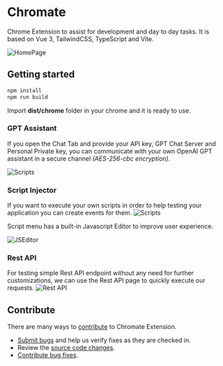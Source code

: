 # Chromate

Chrome Extension to assist for development and day to day tasks. It is based on Vue 3, TailwindCSS, TypeScript and Vite.

![HomePage](./docs/home.png)

## Getting started

```bash
npm install
npm run build
```

Import **dist/chrome** folder in your chrome and it is ready to use.

### GPT Assistant
If you open the Chat Tab and provide your API key, GPT Chat Server and Personal Private key, you can communicate with
your own OpenAI GPT assistant in a secure channel _(AES-256-cbc encryption)_.

![Scripts](./docs/chat.png)

### Script Injector
If you want to execute your own scripts in order to help testing your application you can create events for them.
![Scripts](./docs/scripts.png)


Script menu has a built-in Javascript Editor to improve user experience.

![JSEditor](./docs/editor.png)

### Rest API
For testing simple Rest API endpoint without any need for further customizations, we can use the Rest API page to
quickly execute our requests.
![Rest API](./docs/rest_api.png)


## Contribute

There are many ways to [contribute](./CONTRIBUTING.md) to Chromate Extension.
* [Submit bugs](https://github.com/Reterics/chromate/issues) and help us verify fixes as they are checked in.
* Review the [source code changes](https://github.com/Reterics/chromate/pulls).
* [Contribute bug fixes](https://github.com/Reterics/chromate/blob/main/CONTRIBUTING.md).

